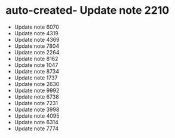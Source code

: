 # auto-created- Update note 2210
- Update note 6070
- Update note 4319
- Update note 4369
- Update note 7804
- Update note 2264
- Update note 8162
- Update note 1047
- Update note 8734
- Update note 1737
- Update note 2630
- Update note 9992
- Update note 6738
- Update note 7231
- Update note 3998
- Update note 4095
- Update note 6314
- Update note 7774
